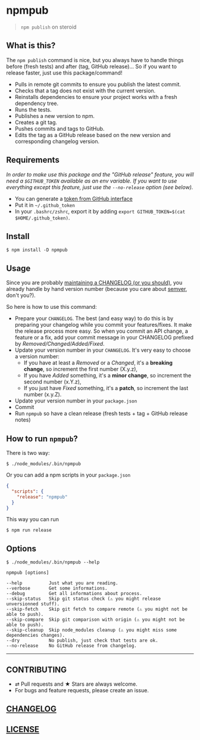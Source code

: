 # npmpub

> `npm publish` on steroid

## What is this?

The ``npm publish`` command is nice, but you always have to handle things before
(fresh tests) and after (tag, GitHub release)... So if you want to release
faster, just use this package/command!

- Pulls in remote git commits to ensure you publish the latest commit.
- Checks that a tag does not exist with the current version.
- Reinstalls dependencies to ensure your project works with a fresh dependency
  tree.
- Runs the tests.
- Publishes a new version to npm.
- Creates a git tag.
- Pushes commits and tags to GitHub.
- Edits the tag as a GitHub release based on the new version and corresponding
  changelog version.

## Requirements

*In order to make use this package and the "GitHub release" feature, you will
need a ``$GITHUB_TOKEN`` available as an env variable.
If you want to use everything except this feature, just use the `--no-release`
option (see below).*

- You can generate a
  [token from GitHub interface](https://help.github.com/articles/creating-an-access-token-for-command-line-use/)
- Put it in ``~/.github_token``
- In your ``.bashrc/zshrc``, export it by adding
  ``export GITHUB_TOKEN=$(cat $HOME/.github_token)``.

## Install

```
$ npm install -D npmpub
```

## Usage

Since you are probably
[maintaining a CHANGELOG (or you should)](http://keepachangelog.com/), you
already handle by hand version number (because you care about
  [semver](http://semver.org/), don't you?).

So here is how to use this command:

- Prepare your ``CHANGELOG``. The best (and easy way) to do this is by
  preparing your changelog while you commit your features/fixes.
  It make the release process more easy.
  So when you commit an API change, a feature or a fix, add your commit message
  in your CHANGELOG prefixed by _Removed/Changed/Added/Fixed_.
- Update your version number in your ``CHANGELOG``.
  It's very easy to choose a version number:
  - If you have at least a _Removed_ or a _Changed_, it's a **breaking change**,
  so increment the first number (X.y.z),
  - If you have _Added_ something, it's a **minor change**,
  so increment the second number (x.Y.z),
  - If you just have _Fixed_ something, it's a **patch**,
  so increment the last number (x.y.Z).
- Update your version number in your ``package.json``
- Commit
- Run `npmpub` so have a clean release (fresh tests + tag + GitHub release
  notes)

## How to run `npmpub`?

There is two way:

```console
$ ./node_modules/.bin/npmpub
```

Or you can add a npm scripts in your ``package.json``

```json
{
  "scripts": {
    "release": "npmpub"
  }
}
```

This way you can run

```console
$ npm run release
```

## Options

```console
$ ./node_modules/.bin/npmpub --help

npmpub [options]

--help          Just what you are reading.
--verbose       Get some informations.
--debug         Get all informations about process.
--skip-status   Skip git status check (⚠︎ you might release unversionned stuff).
--skip-fetch    Skip git fetch to compare remote (⚠︎ you might not be able to push).
--skip-compare  Skip git comparison with origin (⚠︎ you might not be able to push).
--skip-cleanup  Skip node_modules cleanup (⚠︎ you might miss some dependencies changes).
--dry           No publish, just check that tests are ok.
--no-release    No GitHub release from changelog.
```

---

## CONTRIBUTING

* ⇄ Pull requests and ★ Stars are always welcome.
* For bugs and feature requests, please create an issue.

## [CHANGELOG](CHANGELOG.md)

## [LICENSE](LICENSE)
